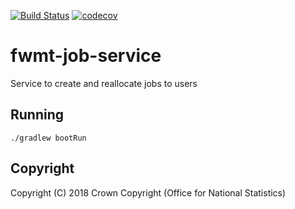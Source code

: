 
[![Build Status](https://travis-ci.org/ONSdigital/fwmt-job-service.svg?branch=master)](https://travis-ci.org/ONSdigital/fwmt-job-service) [![codecov](https://codecov.io/gh/ONSdigital/fwmt-job-service/branch/master/graph/badge.svg)](https://codecov.io/gh/ONSdigital/fwmt-job-service)

# fwmt-job-service
Service to create and reallocate jobs to users

## Running
    ./gradlew bootRun

## Copyright
Copyright (C) 2018 Crown Copyright (Office for National Statistics)

